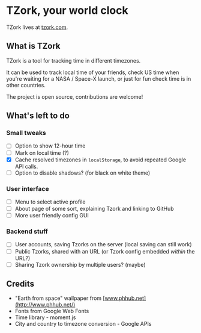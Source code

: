 # TZork, your world clock

TZork lives at [tzork.com](http://tzork.com).

## What is TZork

TZork is a tool for tracking time in different timezones.

It can be used to track local time of your friends, check US time when you're
waiting for a NASA / Space-X launch, or just for fun check time is in other countries.

The project is open source, contributions are welcome!

## What's left to do

### Small tweaks

- [ ] Option to show 12-hour time
- [ ] Mark on local time (?)
- [x] Cache resolved timezones in `localStorage`, to avoid repeated Google API calls.
- [ ] Option to disable shadows? (for black on white theme)

### User interface

- [ ] Menu to select active profile
- [ ] About page of some sort, explaining Tzork and linking to GitHub
- [ ] More user friendly config GUI

### Backend stuff

- [ ] User accounts, saving Tzorks on the server (local saving can still work)
- [ ] Public Tzorks, shared with an URL (or Tzork config embedded *within* the URL?)
- [ ] Sharing Tzork ownership by multiple users? (maybe)

## Credits

- "Earth from space" wallpaper from [www.phhub.net](http://www.phhub.net/)
- Fonts from Google Web Fonts
- Time library - moment.js
- City and country to timezone conversion - Google APIs

